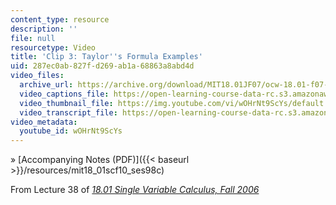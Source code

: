 ```yaml
---
content_type: resource
description: ''
file: null
resourcetype: Video
title: 'Clip 3: Taylor''s Formula Examples'
uid: 287ec0ab-827f-d269-ab1a-68863a8abd4d
video_files:
  archive_url: https://archive.org/download/MIT18.01JF07/ocw-18.01-f07-lec38_300k.mp4
  video_captions_file: https://open-learning-course-data-rc.s3.amazonaws.com/18-01sc-single-variable-calculus-fall-2010/65fae096bfd95cd1b621d686b5389466_wOHrNt9ScYs.vtt
  video_thumbnail_file: https://img.youtube.com/vi/wOHrNt9ScYs/default.jpg
  video_transcript_file: https://open-learning-course-data-rc.s3.amazonaws.com/18-01sc-single-variable-calculus-fall-2010/5ea4ea731caa12fed626c966d8456589_wOHrNt9ScYs.pdf
video_metadata:
  youtube_id: wOHrNt9ScYs
---
```


» [Accompanying Notes (PDF)]({{< baseurl >}}/resources/mit18_01scf10_ses98c)

From Lecture 38 of [_18.01 Single Variable Calculus, Fall 2006_](/courses/18-01-single-variable-calculus-fall-2006/pages/video-lectures)